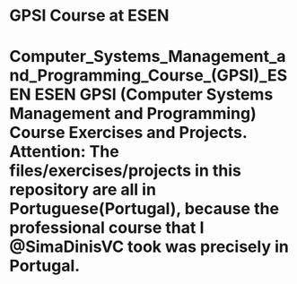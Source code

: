 # GPSI Course at ESEN
 # Computer_Systems_Management_and_Programming_Course_(GPSI)_ESEN ESEN GPSI (Computer Systems Management and Programming) Course Exercises and Projects.<br> Attention: The files/exercises/projects in this repository are all in Portuguese(Portugal), because the professional course that I @SimaDinisVC took was precisely in Portugal.
